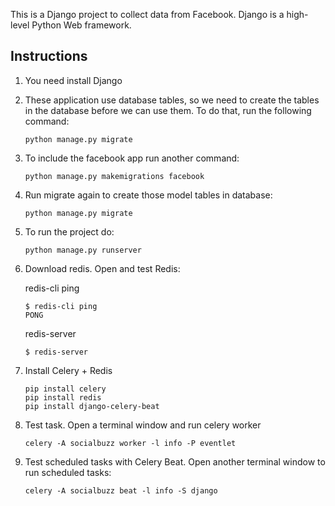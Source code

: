 This is a Django project to collect data from Facebook. Django is a high-level Python Web framework.

## Instructions
1. You need install Django
2. These application use database tables, so we need to create the tables in the database before we can use them. To do that, run the following command:
    ```
    python manage.py migrate
    ```
3. To include the facebook app run another command:
    ```
    python manage.py makemigrations facebook
    ```
4. Run migrate again to create those model tables in database:
    ```
    python manage.py migrate
    ```
5. To run the project do:
    ```
    python manage.py runserver
    ```
6. Download redis. Open and test Redis:

    redis-cli ping
    ```
    $ redis-cli ping
    PONG
    ```
    redis-server
    ```
    $ redis-server
    ```
7. Install Celery + Redis
    ```
    pip install celery
    pip install redis
    pip install django-celery-beat
    ```
8.  Test task. Open a terminal window and run celery worker
    ```
    celery -A socialbuzz worker -l info -P eventlet
    ```
9. Test scheduled tasks with Celery Beat. Open another terminal window to run scheduled tasks:
    ```
    celery -A socialbuzz beat -l info -S django
    ```
